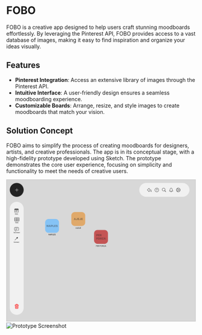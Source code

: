 # FOBO

FOBO is a creative app designed to help users craft stunning moodboards effortlessly. By leveraging the Pinterest API, FOBO provides access to a vast database of images, making it easy to find inspiration and organize your ideas visually.

## Features

- **Pinterest Integration**: Access an extensive library of images through the Pinterest API.
- **Intuitive Interface**: A user-friendly design ensures a seamless moodboarding experience.
- **Customizable Boards**: Arrange, resize, and style images to create moodboards that match your vision.

## Solution Concept

FOBO aims to simplify the process of creating moodboards for designers, artists, and creative professionals. The app is in its conceptual stage, with a high-fidelity prototype developed using Sketch. The prototype demonstrates the core user experience, focusing on simplicity and functionality to meet the needs of creative users.

![Prototype Screenshot](https://github.com/moustachemurdoc/FOBO/blob/main/home.png)
![Prototype Screenshot](https://github.com/moustachemurdoc/FOBO/blob/main/moodboard%20%2B%20pinterest.png)
